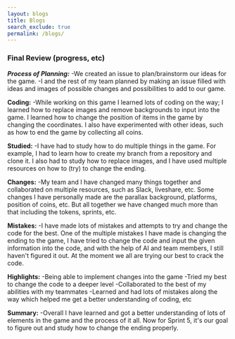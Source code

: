 ```yaml
---
layout: blogs 
title: Blogs
search_exclude: true
permalink: /blogs/
---
```


### Final Review (progress, etc)
_**Process of Planning:**_
-We created an issue to plan/brainstorm our ideas for the game.
-I and the rest of my team planned by making an issue filled with ideas and images of possible changes and possibilities to add to our game.

**Coding:**
-While working on this game I learned lots of coding on the way; I learned how to replace images and remove backgrounds to input into the game. I learned how to change the position of items in the game by changing the coordinates. I also have experimented with other ideas, such as how to end the game by collecting all coins.

**Studied:**
-I have had to study how to do multiple things in the game. For example, I had to learn how to create my branch from a repository and clone it. I also had to study how to replace images, and I have used multiple resources on how to (try) to change the ending.

**Changes:**
-My team and I have changed many things together and collaborated on multiple resources, such as Slack, liveshare, etc. Some changes I have personally made are the parallax background, platforms, position of coins, etc. But all together we have changed much more than that including the tokens, sprints, etc.

**Mistakes:**
-I have made lots of mistakes and attempts to try and change the code for the best. One of the multiple mistakes I have made is changing the ending to the game, I have tried to change the code and input the given information into the code, and with the help of AI and team members, I still haven't figured it out. At the moment we all are trying our best to crack the code. 

**Highlights:**
-Being able to implement changes into the game
-Tried my best to change the code to a deeper level
-Collaborated to the best of my abilities with my teammates
-Learned and had lots of mistakes along the way which helped me get a better understanding of coding, etc

**Summary:**
-Overall I have learned and got a better understanding of lots of elements in the game and the process of it all. Now for Sprint 5, it's our goal to figure out and study how to change the ending properly.
